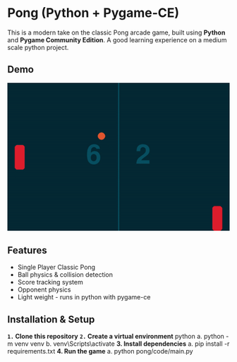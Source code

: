 # Pong (Python + Pygame-CE)
This is a modern take on the classic Pong arcade game, built using **Python** and **Pygame Community Edition**.
A good learning experience on a medium scale python project.

## Demo
![Gameplay Demo](media/Pong%20GIF.gif)
## Features
 - Single Player Classic Pong
 - Ball physics & collision detection
 - Score tracking system
 - Opponent physics
 - Light weight - runs in python with pygame-ce
## Installation & Setup
**`1.` Clone this repository**
**`2.` Create a virtual environment**
python    a. python -m venv venv
    b. venv\Scripts\activate
**3. Install dependencies**
    a. pip install -r requirements.txt
**4. Run the game**
    a. python pong/code/main.py
    
